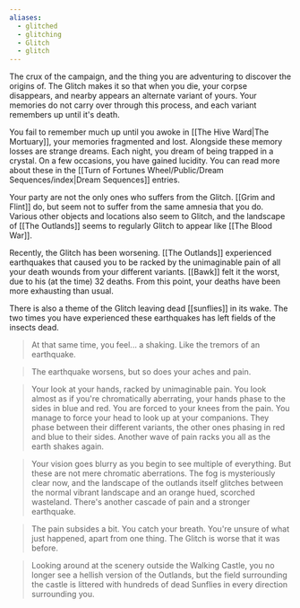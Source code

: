 ```yaml
---
aliases:
  - glitched
  - glitching
  - Glitch
  - glitch
---
```

The crux of the campaign, and the thing you are adventuring to discover the origins of. The Glitch makes it so that when you die, your corpse disappears, and nearby appears an alternate variant of yours. Your memories do not carry over through this process, and each variant remembers up until it's death.

You fail to remember much up until you awoke in [[The Hive Ward|The Mortuary]], your memories fragmented and lost. Alongside these memory losses are strange dreams. Each night, you dream of being trapped in a crystal. On a few occasions, you have gained lucidity. You can read more about these in the [[Turn of Fortunes Wheel/Public/Dream Sequences/index|Dream Sequences]] entries.

Your party are not the only ones who suffers from the Glitch. [[Grim and Flint]] do, but seem not to suffer from the same amnesia that you do. Various other objects and locations also seem to Glitch, and the landscape of [[The Outlands]] seems to regularly Glitch to appear like [[The Blood War]].

Recently, the Glitch has been worsening. [[The Outlands]] experienced earthquakes that caused you to be racked by the unimaginable pain of all your death wounds from your different variants. [[Bawk]] felt it the worst, due to his (at the time) 32 deaths. From this point, your deaths have been more exhausting than usual. 

There is also a theme of the Glitch leaving dead [[sunflies]] in its wake. The two times you have experienced these earthquakes has left fields of the insects dead.

> At that same time, you feel... a shaking. Like the tremors of an earthquake.

> The earthquake worsens, but so does your aches and pain.

> Your look at your hands, racked by unimaginable pain. You look almost as if you're chromatically aberrating, your hands phase to the sides in blue and red. You are forced to your knees from the pain. You manage to force your head to look up at your companions. They phase between their different variants, the other ones phasing in red and blue to their sides. Another wave of pain racks you all as the earth shakes again.

> Your vision goes blurry as you begin to see multiple of everything. But these are not mere chromatic aberrations. The fog is mysteriously clear now, and the landscape of the outlands itself glitches between the normal vibrant landscape and an orange hued, scorched wasteland. There's another cascade of pain and a stronger earthquake.

> The pain subsides a bit. You catch your breath. You're unsure of what just happened, apart from one thing. The Glitch is worse that it was before.

> Looking around at the scenery outside the Walking Castle, you no longer see a hellish version of the Outlands, but the field surrounding the castle is littered with hundreds of dead Sunflies in every direction surrounding you.